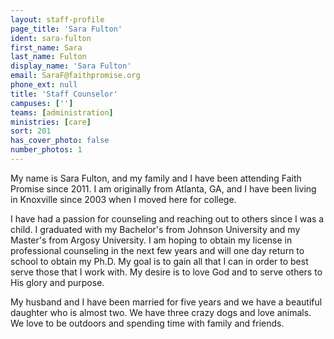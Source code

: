 ```yaml
---
layout: staff-profile
page_title: 'Sara Fulton'
ident: sara-fulton
first_name: Sara
last_name: Fulton
display_name: 'Sara Fulton'
email: SaraF@faithpromise.org
phone_ext: null
title: 'Staff Counselor'
campuses: ['']
teams: [administration]
ministries: [care]
sort: 201
has_cover_photo: false
number_photos: 1
---
```


My name is Sara Fulton, and my family and I have been attending Faith Promise since 2011. I am originally from Atlanta, GA, and I have been living in Knoxville since 2003 when I moved here for college.

I have had a passion for counseling and reaching out to others since I was a child. I graduated with my Bachelor's from Johnson University and my Master's from Argosy University. I am hoping to obtain my license in professional counseling in the next few years and will one day return to school to obtain my Ph.D. My goal is to gain all that I can in order to best serve those that I work with. My desire is to love God and to serve others to His glory and purpose.

My husband and I have been married for five years and we have a beautiful daughter who is almost two. We have three crazy dogs and love animals. We love to be outdoors and spending time with family and friends.